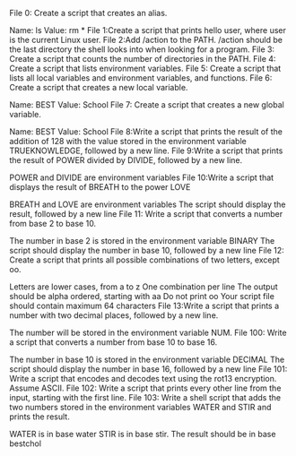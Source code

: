 File 0: Create a script that creates an alias.

Name: ls
Value: rm *
File 1:Create a script that prints hello user, where user is the current Linux user.
File 2:Add /action to the PATH. /action should be the last directory the shell looks into when looking for a program.
File 3: Create a script that counts the number of directories in the PATH.
File 4: Create a script that lists environment variables.
File 5: Create a script that lists all local variables and environment variables, and functions.
File 6: Create a script that creates a new local variable.

Name: BEST
Value: School
File 7: Create a script that creates a new global variable.

Name: BEST
Value: School
File 8:Write a script that prints the result of the addition of 128 with the value stored in the environment variable TRUEKNOWLEDGE, followed by a new line.
File 9:Write a script that prints the result of POWER divided by DIVIDE, followed by a new line.

POWER and DIVIDE are environment variables
File 10:Write a script that displays the result of BREATH to the power LOVE

BREATH and LOVE are environment variables
The script should display the result, followed by a new line
File 11: Write a script that converts a number from base 2 to base 10.

The number in base 2 is stored in the environment variable BINARY
The script should display the number in base 10, followed by a new line
File 12: Create a script that prints all possible combinations of two letters, except oo.

Letters are lower cases, from a to z
One combination per line
The output should be alpha ordered, starting with aa
Do not print oo
Your script file should contain maximum 64 characters
File 13:Write a script that prints a number with two decimal places, followed by a new line.

The number will be stored in the environment variable NUM.
File 100: Write a script that converts a number from base 10 to base 16.

The number in base 10 is stored in the environment variable DECIMAL
The script should display the number in base 16, followed by a new line
File 101: Write a script that encodes and decodes text using the rot13 encryption. Assume ASCII.
File 102: Write a script that prints every other line from the input, starting with the first line.
File 103: Write a shell script that adds the two numbers stored in the environment variables WATER and STIR and prints the result.

WATER is in base water
STIR is in base stir.
The result should be in base bestchol
